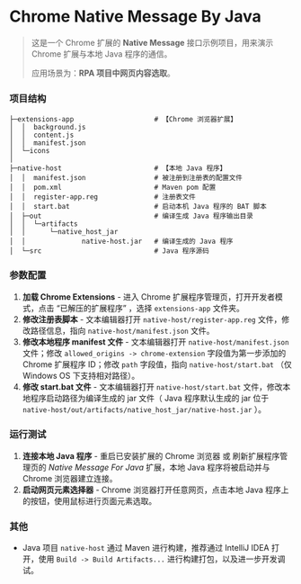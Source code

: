 # Chrome Native Message By Java

> 这是一个 Chrome 扩展的 **Native Message** 接口示例项目，用来演示 Chrome 扩展与本地 Java 程序的通信。
>
> 应用场景为：**RPA 项目中网页内容选取**。

### 项目结构

```
├─extensions-app        			# 【Chrome 浏览器扩展】
│  │  background.js
│  │  content.js
│  │  manifest.json
│  └─icons
│
├─native-host           			# 【本地 Java 程序】
│  │  manifest.json     			# 被注册到注册表的配置文件
│  │  pom.xml           			# Maven pom 配置
│  │  register-app.reg  			# 注册表文件
│  │  start.bat         			# 启动本机 Java 程序的 BAT 脚本
│  ├─out                			# 编译生成 Java 程序输出目录
│  │  └─artifacts
│  │      └─native_host_jar
│  │              native-host.jar	# 编译生成的 Java 程序
│  └─src                			# Java 程序源码
```

### 参数配置

1. **加载 Chrome Extensions** - 进入 Chrome 扩展程序管理页，打开开发者模式，点击 “已解压的扩展程序” ，选择 `extensions-app` 文件夹。
2. **修改注册表脚本** - 文本编辑器打开 `native-host/register-app.reg` 文件，修改路径信息，指向 `native-host/manifest.json` 文件。
3. **修改本地程序 manifest 文件** - 文本编辑器打开 `native-host/manifest.json` 文件；修改 `allowed_origins -> chrome-extension` 字段值为第一步添加的 Chrome 扩展程序 ID；修改 `path` 字段值，指向 `native-host/start.bat` （仅 Windows OS 下支持相对路径）。
4. **修改 start.bat 文件** - 文本编辑器打开 `native-host/start.bat` 文件，修改本地程序启动路径为编译生成的 jar 文件（ Java 程序默认生成的 jar 位于 `native-host/out/artifacts/native_host_jar/native-host.jar` ）。

### 运行测试

1. **连接本地 Java 程序** - 重启已安装扩展的 Chrome 浏览器 或 刷新扩展程序管理页的 *Native Message For Java* 扩展，本地 Java 程序将被启动并与 Chrome 浏览器建立连接。
2. **启动网页元素选择器** - Chrome 浏览器打开任意网页，点击本地 Java 程序上的按钮，使用鼠标进行页面元素选取。

### 其他

- Java 项目 `native-host` 通过 Maven 进行构建，推荐通过 IntelliJ IDEA 打开，使用 `Build -> Build Artifacts...` 进行构建打包，以及进一步开发调试。

